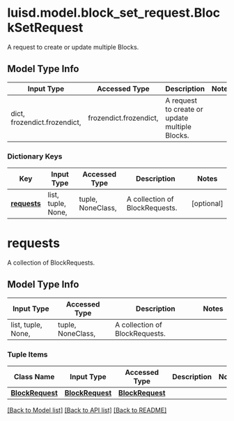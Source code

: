 # luisd.model.block_set_request.BlockSetRequest

A request to create or update multiple Blocks.

## Model Type Info
Input Type | Accessed Type | Description | Notes
------------ | ------------- | ------------- | -------------
dict, frozendict.frozendict,  | frozendict.frozendict,  | A request to create or update multiple Blocks. | 

### Dictionary Keys
Key | Input Type | Accessed Type | Description | Notes
------------ | ------------- | ------------- | ------------- | -------------
**[requests](#requests)** | list, tuple, None,  | tuple, NoneClass,  | A collection of BlockRequests. | [optional] 

# requests

A collection of BlockRequests.

## Model Type Info
Input Type | Accessed Type | Description | Notes
------------ | ------------- | ------------- | -------------
list, tuple, None,  | tuple, NoneClass,  | A collection of BlockRequests. | 

### Tuple Items
Class Name | Input Type | Accessed Type | Description | Notes
------------- | ------------- | ------------- | ------------- | -------------
[**BlockRequest**](BlockRequest.md) | [**BlockRequest**](BlockRequest.md) | [**BlockRequest**](BlockRequest.md) |  | 

[[Back to Model list]](../../README.md#documentation-for-models) [[Back to API list]](../../README.md#documentation-for-api-endpoints) [[Back to README]](../../README.md)

